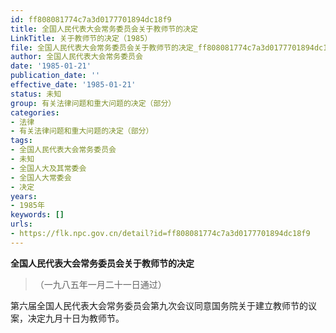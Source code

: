 ```yaml
---
id: ff808081774c7a3d0177701894dc18f9
title: 全国人民代表大会常务委员会关于教师节的决定
LinkTitle: 关于教师节的决定（1985）
file: 全国人民代表大会常务委员会关于教师节的决定_ff808081774c7a3d0177701894dc18f9.docx
author: 全国人民代表大会常务委员会
date: '1985-01-21'
publication_date: ''
effective_date: '1985-01-21'
status: 未知
group: 有关法律问题和重大问题的决定（部分）
categories:
- 法律
- 有关法律问题和重大问题的决定（部分）
tags:
- 全国人民代表大会常务委员会
- 未知
- 全国人大及其常委会
- 全国人大常委会
- 决定
years:
- 1985年
keywords: []
urls:
- https://flk.npc.gov.cn/detail?id=ff808081774c7a3d0177701894dc18f9
---
```


**全国人民代表大会常务委员会关于教师节的决定**

> （一九八五年一月二十一日通过）

第六届全国人民代表大会常务委员会第九次会议同意国务院关于建立教师节的议案，决定九月十日为教师节。
